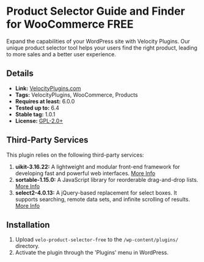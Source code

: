 # Product Selector Guide and Finder for WooCommerce FREE

Expand the capabilities of your WordPress site with Velocity Plugins. Our unique product selector tool helps your users find the right product, leading to more sales and a better user experience.

## Details

- **Link:** [VelocityPlugins.com](https://VelocityPlugins.com)
- **Tags:** VelocityPlugins, WooCommerce, Products
- **Requires at least:** 6.0.0
- **Tested up to:** 6.4
- **Stable tag:** 1.0.1
- **License:** [GPL-2.0+](http://www.gnu.org/licenses/gpl-2.0.txt)

## Third-Party Services

This plugin relies on the following third-party services:

1. **uikit-3.16.22:** A lightweight and modular front-end framework for developing fast and powerful web interfaces. [More Info](https://getuikit.com/)
2. **sortable-1.15.0:** A JavaScript library for reorderable drag-and-drop lists. [More Info](https://sortablejs.github.io/Sortable/)
3. **select2-4.0.13:** A jQuery-based replacement for select boxes. It supports searching, remote data sets, and infinite scrolling of results. [More Info](https://select2.org/)

## Installation

1. Upload `velo-product-selector-free` to the `/wp-content/plugins/` directory.
2. Activate the plugin through the 'Plugins' menu in WordPress.